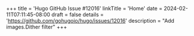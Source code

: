 +++
title = 'Hugo GitHub Issue #12016'
linkTitle = 'Home'
date = 2024-02-11T07:11:45-08:00
draft = false
details = 'https://github.com/gohugoio/hugo/issues/12016'
description = "Add images.Dither filter"
+++
